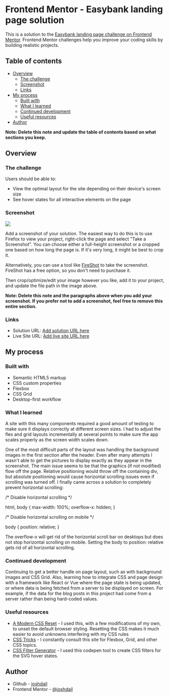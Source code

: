 # Frontend Mentor - Easybank landing page solution

This is a solution to the [Easybank landing page challenge on Frontend Mentor](https://www.frontendmentor.io/challenges/easybank-landing-page-WaUhkoDN). Frontend Mentor challenges help you improve your coding skills by building realistic projects.

## Table of contents

- [Overview](#overview)
  - [The challenge](#the-challenge)
  - [Screenshot](#screenshot)
  - [Links](#links)
- [My process](#my-process)
  - [Built with](#built-with)
  - [What I learned](#what-i-learned)
  - [Continued development](#continued-development)
  - [Useful resources](#useful-resources)
- [Author](#author)

**Note: Delete this note and update the table of contents based on what sections you keep.**

## Overview

### The challenge

Users should be able to:

- View the optimal layout for the site depending on their device's screen size
- See hover states for all interactive elements on the page

### Screenshot

![](./screenshot.jpg)

Add a screenshot of your solution. The easiest way to do this is to use Firefox to view your project, right-click the page and select "Take a Screenshot". You can choose either a full-height screenshot or a cropped one based on how long the page is. If it's very long, it might be best to crop it.

Alternatively, you can use a tool like [FireShot](https://getfireshot.com/) to take the screenshot. FireShot has a free option, so you don't need to purchase it.

Then crop/optimize/edit your image however you like, add it to your project, and update the file path in the image above.

**Note: Delete this note and the paragraphs above when you add your screenshot. If you prefer not to add a screenshot, feel free to remove this entire section.**

### Links

- Solution URL: [Add solution URL here](https://your-solution-url.com)
- Live Site URL: [Add live site URL here](https://your-live-site-url.com)

## My process

### Built with

- Semantic HTML5 markup
- CSS custom properties
- Flexbox
- CSS Grid
- Desktop-first workflow

### What I learned

A site with this many components required a good amount of testing to make sure it displays correctly at different screen sizes. I had to adjust the flex and grid layouts incrementally at several points to make sure the app scales properly as the screen width scales down.

One of the most difficult parts of the layout was handling the background images in the first section after the header. Even after many attempts I wasn't able to get the pictures to display exactly as they appear in the screenshot. The main issue seems to be that the graphics (if not modified) flow off the page. Relative positioning would throw off the containing div, but absolute positioning would cause horizontal scrolling issues even if scrolling was turned off. I finally came across a solution to completely prevent horizontal scrolling:

/* Disable horizontal scrolling */

html,
body {
  max-width: 100%;
  overflow-x: hidden;
}

/* Disable horizontal scrolling on mobile */

body {
  position: relative;
}

The overflow-x will get rid of the horizontal scroll bar on desktops but does not stop horizontal scrolling on mobile. Setting the body to position: relative gets rid of all horizontal scrolling.

### Continued development

Continuing to get a better handle on page layout, such as with background images and CSS Grid. Also, learning how to integrate CSS and page design with a framework like React or Vue where the page state is being updated, or where data is being fetched from a server to be displayed on screen. For example, if the data for the blog posts in this project had come from a server rather than being hard-coded values.

### Useful resources

- [A Modern CSS Reset](https://piccalil.li/blog/a-modern-css-reset/) - I used this, with a few modifications of my own, to unset the default browser styling. Resetting the CSS makes it much easier to avoid unknowns interfering with my CSS rules
- [CSS Tricks](https://css-tricks.com/) - I constantly consult this site for Flexbox, Grid, and other CSS topics.
- [CSS Filter Generator](https://codepen.io/sosuke/pen/Pjoqqp) - I used this codepen tool to create CSS filters for the SVG hover states.

## Author

- Github - [joshdail](https://github.com/joshdail)
- Frontend Mentor - [@joshdail](https://www.frontendmentor.io/profile/joshdail)
